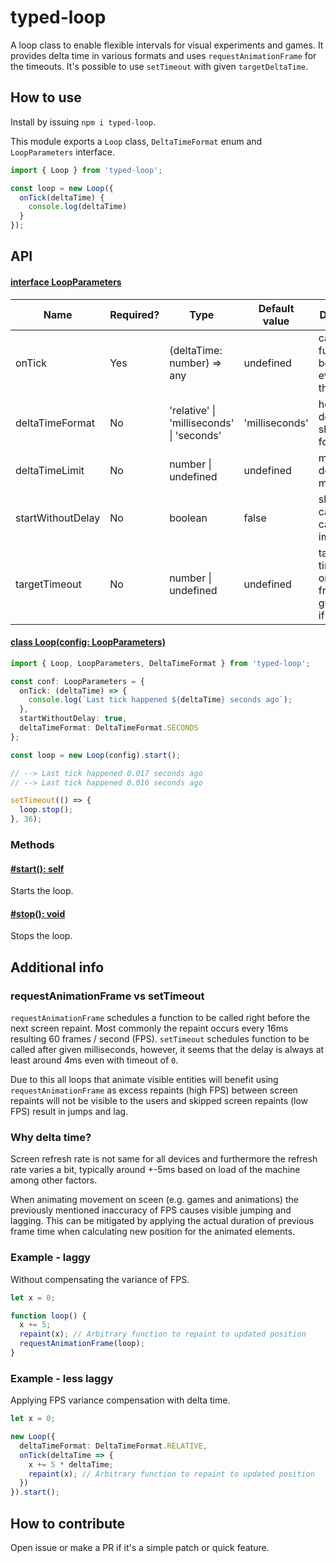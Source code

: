 # typed-loop

A loop class to enable flexible intervals for visual experiments and games. It provides delta time in various formats and uses `requestAnimationFrame` for the timeouts. It's possible to use `setTimeout` with given `targetDeltaTime`.

## How to use

Install by issuing `npm i typed-loop`.

This module exports a `Loop` class,  `DeltaTimeFormat` enum and `LoopParameters` interface.

`````ts
import { Loop } from 'typed-loop';

const loop = new Loop({
  onTick(deltaTime) {
    console.log(deltaTime)
  }
});
`````

## API

#### [interface LoopParameters](#loop-parameters)

| Name              | Required? | Type                                    | Default value  | Description                                               |
|-------------------|-----------|-----------------------------------------|----------------|-----------------------------------------------------------|
| onTick            | Yes       | (deltaTime: number) => any              | undefined      | callback function to be called on every tick of the loop  |
| deltaTimeFormat   | No        | 'relative' &#124; 'milliseconds' &#124; 'seconds' | 'milliseconds' | how the delta time should be formatted                    |
| deltaTimeLimit    | No        | number &#124; undefined                      | undefined      | maximum delta time in milliseconds                        |
| startWithoutDelay | No        | boolean                                 | false          | should the callback be called immediately                 |
| targetTimeout     | No        | number &#124; undefined                      | undefined      | target timeout, tick on every frame not guaranteed if set |

#### [class Loop(config: LoopParameters)](#loop)
`````ts
import { Loop, LoopParameters, DeltaTimeFormat } from 'typed-loop';

const conf: LoopParameters = {
  onTick: (deltaTime) => {
    console.log(`Last tick happened ${deltaTime} seconds ago`);
  },
  startWithoutDelay: true,
  deltaTimeFormat: DeltaTimeFormat.SECONDS
};

const loop = new Loop(config).start();

// --> Last tick happened 0.017 seconds ago
// --> Last tick happened 0.016 seconds ago

setTimeout(() => {
  loop.stop();
}, 36);
`````

### Methods

#### [#start(): self](#start)
Starts the loop.

#### [#stop(): void](#stop)
Stops the loop.

## Additional info

### requestAnimationFrame vs setTimeout

`requestAnimationFrame` schedules a function to be called right before the next screen repaint. Most commonly the repaint occurs every 16ms resulting 60 frames / second (FPS). `setTimeout` schedules function to be called after given milliseconds, however, it seems that the delay is always at least around 4ms even with timeout of `0`.

Due to this all loops that animate visible entities will benefit using `requestAnimationFrame` as excess repaints (high FPS) between screen repaints will not be visible to the users and skipped screen repaints (low FPS) result in jumps and lag.

### Why delta time?

Screen refresh rate is not same for all devices and furthermore the refresh rate varies a bit, typically around +-5ms based on load of the machine among other factors.

When animating movement on sceen (e.g. games and animations) the previously mentioned inaccuracy of FPS causes visible jumping and lagging. This can be mitigated by applying the actual duration of previous frame time when calculating new position for the animated elements.

### Example - laggy
Without compensating the variance of FPS.

````typescript
let x = 0;

function loop() {
  x += 5;
  repaint(x); // Arbitrary function to repaint to updated position
  requestAnimationFrame(loop);
}
````
### Example - less laggy
Applying FPS variance compensation with delta time.

````typescript
let x = 0;

new Loop({
  deltaTimeFormat: DeltaTimeFormat.RELATIVE,
  onTick(deltaTime => {
    x += 5 * deltaTime;
    repaint(x); // Arbitrary function to repaint to updated position
  })
}).start();
````

## How to contribute

Open issue or make a PR if it's a simple patch or quick feature.
